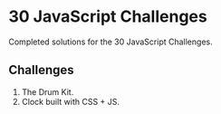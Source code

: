 # 30 JavaScript Challenges

Completed solutions for the 30 JavaScript Challenges.

## Challenges

1. The Drum Kit.
2. Clock built with CSS + JS.

